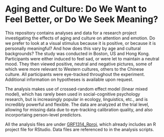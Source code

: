 # Aging and Culture: Do We Want to Feel Better, or Do We Seek Meaning?
This repository contains analyses and data for a research project investigating the effects of aging and culture on attention and emotion. Do we prefer to look at a visual stimulus because it is positive, or because it is personally meaningful? And how does this vary by age and cultural backgrounds? The study was conducted in Boston, US and Hong Kong. Participants were either induced to feel sad, or were let to maintain a neutral mood. They then viewed positive, neutral and negative pictures, some of which were more relevant to Western cultures, others to the Chinese culture. All participants were eye-tracked throughout the experiment. Additional information on hypotheses is available upon request.

The analysis makes use of crossed-random effect model (linear mixed model), which has rarely been used in social-cognitive psychology research, but is increasingly popular in ecology, linguistics, etc., and is incredibly powerful and flexible. The data are analyzed at the trial level, allowing for missing data due to eye-tracking calibration quality, and also incorportaing person-level predictors.

All the analysis files are under [GRF1314_Rproj](./GRF1314_Rproj), which already includes an R project file for RStudio. Data files are referenced to in the analysis scripts.
